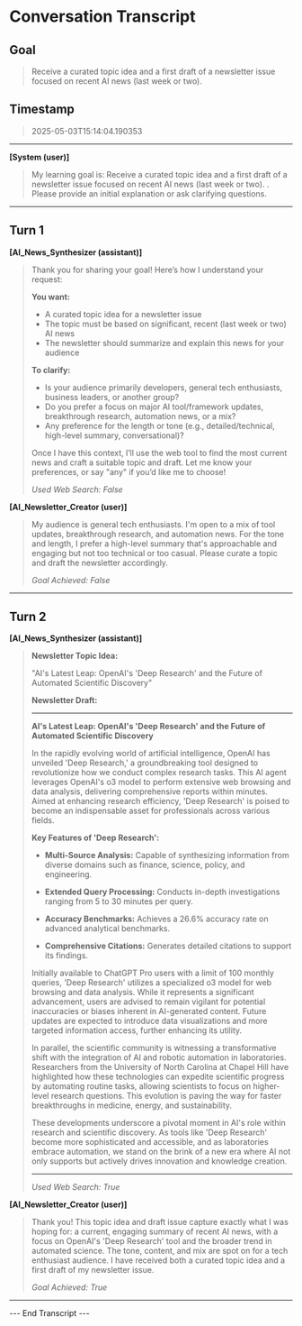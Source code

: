 # Conversation Transcript

## Goal
> Receive a curated topic idea and a first draft of a newsletter issue focused on recent AI news (last week or two).


## Timestamp
> 2025-05-03T15:14:04.190353

---

**[System (user)]**
> My learning goal is: Receive a curated topic idea and a first draft of a newsletter issue focused on recent AI news (last week or two).
> . Please provide an initial explanation or ask clarifying questions.

---

## Turn 1

**[AI_News_Synthesizer (assistant)]**
> Thank you for sharing your goal! Here’s how I understand your request:
> 
> **You want:**  
> - A curated topic idea for a newsletter issue  
> - The topic must be based on significant, recent (last week or two) AI news  
> - The newsletter should summarize and explain this news for your audience
> 
> **To clarify:**  
> - Is your audience primarily developers, general tech enthusiasts, business leaders, or another group?  
> - Do you prefer a focus on major AI tool/framework updates, breakthrough research, automation news, or a mix?  
> - Any preference for the length or tone (e.g., detailed/technical, high-level summary, conversational)?
> 
> Once I have this context, I’ll use the web tool to find the most current news and craft a suitable topic and draft. Let me know your preferences, or say "any" if you’d like me to choose!
>
> _*Used Web Search: False*_

**[AI_Newsletter_Creator (user)]**
> My audience is general tech enthusiasts. I'm open to a mix of tool updates, breakthrough research, and automation news. For the tone and length, I prefer a high-level summary that's approachable and engaging but not too technical or too casual. Please curate a topic and draft the newsletter accordingly.
>
> _*Goal Achieved: False*_

---

## Turn 2

**[AI_News_Synthesizer (assistant)]**
> **Newsletter Topic Idea:**
> 
> "AI's Latest Leap: OpenAI's 'Deep Research' and the Future of Automated Scientific Discovery"
> 
> **Newsletter Draft:**
> 
> ---
> 
> **AI's Latest Leap: OpenAI's 'Deep Research' and the Future of Automated Scientific Discovery**
> 
> In the rapidly evolving world of artificial intelligence, OpenAI has unveiled 'Deep Research,' a groundbreaking tool designed to revolutionize how we conduct complex research tasks. This AI agent leverages OpenAI's o3 model to perform extensive web browsing and data analysis, delivering comprehensive reports within minutes. Aimed at enhancing research efficiency, 'Deep Research' is poised to become an indispensable asset for professionals across various fields. 
> 
> **Key Features of 'Deep Research':**
> 
> - **Multi-Source Analysis:** Capable of synthesizing information from diverse domains such as finance, science, policy, and engineering.
> 
> - **Extended Query Processing:** Conducts in-depth investigations ranging from 5 to 30 minutes per query.
> 
> - **Accuracy Benchmarks:** Achieves a 26.6% accuracy rate on advanced analytical benchmarks.
> 
> - **Comprehensive Citations:** Generates detailed citations to support its findings.
> 
> Initially available to ChatGPT Pro users with a limit of 100 monthly queries, 'Deep Research' utilizes a specialized o3 model for web browsing and data analysis. While it represents a significant advancement, users are advised to remain vigilant for potential inaccuracies or biases inherent in AI-generated content. Future updates are expected to introduce data visualizations and more targeted information access, further enhancing its utility. 
> 
> In parallel, the scientific community is witnessing a transformative shift with the integration of AI and robotic automation in laboratories. Researchers from the University of North Carolina at Chapel Hill have highlighted how these technologies can expedite scientific progress by automating routine tasks, allowing scientists to focus on higher-level research questions. This evolution is paving the way for faster breakthroughs in medicine, energy, and sustainability. 
> 
> These developments underscore a pivotal moment in AI's role within research and scientific discovery. As tools like 'Deep Research' become more sophisticated and accessible, and as laboratories embrace automation, we stand on the brink of a new era where AI not only supports but actively drives innovation and knowledge creation.
> 
> ---
>
> _*Used Web Search: True*_

**[AI_Newsletter_Creator (user)]**
> Thank you! This topic idea and draft issue capture exactly what I was hoping for: a current, engaging summary of recent AI news, with a focus on OpenAI's 'Deep Research' tool and the broader trend in automated science. The tone, content, and mix are spot on for a tech enthusiast audience. I have received both a curated topic idea and a first draft of my newsletter issue.
>
> _*Goal Achieved: True*_

---

--- End Transcript ---